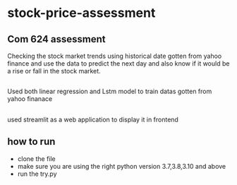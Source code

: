 # stock-price-assessment
 ## Com 624 assessment
 Checking the stock market trends using historical date gotten from yahoo finance and use the data to predict the next day     and also know if it would be a rise or fall in the stock market.
 ## 
Used both linear regression and Lstm model to train datas gotten from yahoo finanace

## 
 used streamlit as a web application to display it in frontend
## how to run
- clone the file
- make sure you are using the right python version 3.7,3.8,3.10 and above
- run the try.py
